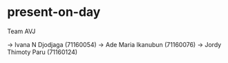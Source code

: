 # present-on-day

Team AVJ

-> Ivana N Djodjaga   (71160054)
-> Ade Maria Ikanubun (71160076)
-> Jordy Thimoty Paru (71160124)

